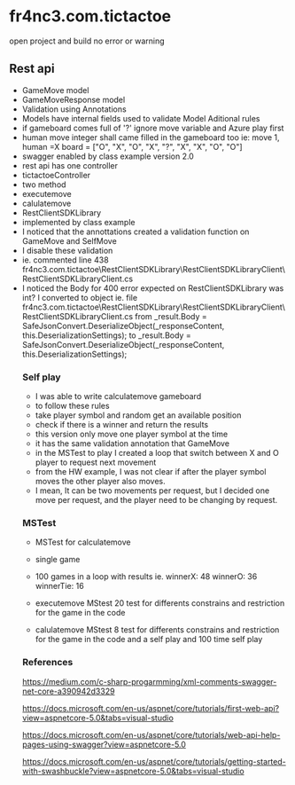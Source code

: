# fr4nc3.com.tictactoe

open project and build no error or warning

## Rest api

- GameMove model
- GameMoveResponse model
- Validation using Annotations
- Models have internal fields used to validate Model
  Aditional rules
- if gameboard comes full of '?' ignore move variable and Azure play first
- human move integer shall came filled in the gameboard too
  ie: move 1, human =X board = ["O", "X", "O", "X", "?", "X", "X", "O", "O"]
- swagger enabled by class example version 2.0
- rest api has one controller
- tictactoeController
- two method
- executemove
- calulatemove
- RestClientSDKLibrary
- implemented by class example
- I noticed that the annottations created a validation function on GameMove and SelfMove
- I disable these validation
- ie. commented line 438 fr4nc3.com.tictactoe\RestClientSDKLibrary\RestClientSDKLibraryClient\RestClientSDKLibraryClient.cs
- I noticed the Body for 400 error expected on RestClientSDKLibrary was int? I converted to object
  ie. file fr4nc3.com.tictactoe\RestClientSDKLibrary\RestClientSDKLibraryClient\RestClientSDKLibraryClient.cs
  from
  \_result.Body = SafeJsonConvert.DeserializeObject<int>(\_responseContent, this.DeserializationSettings);
  to
  \_result.Body = SafeJsonConvert.DeserializeObject<object>(\_responseContent, this.DeserializationSettings);

### Self play

- I was able to write calculatemove gameboard
- to follow these rules
- take player symbol and random get an available position
- check if there is a winner and return the results
- this version only move one player symbol at the time
- it has the same validation annotation that GameMove
- in the MSTest to play I created a loop that switch between X and O player to request next movement
- from the HW example, I was not clear if after the player symbol moves the other player also moves.
- I mean, It can be two movements per request, but I decided one move per request, and the player need to be changing by request.

### MSTest

- MSTest for calculatemove
- single game
- 100 games in a loop with results
  ie.
  winnerX: 48
  winnerO: 36
  winnerTie: 16

- executemove MStest 20 test for differents constrains and restriction for the game in the code
- calulatemove MStest 8 test for differents constrains and restriction for the game in the code and a self play and 100 time self play

### References

https://medium.com/c-sharp-progarmming/xml-comments-swagger-net-core-a390942d3329

https://docs.microsoft.com/en-us/aspnet/core/tutorials/first-web-api?view=aspnetcore-5.0&tabs=visual-studio

https://docs.microsoft.com/en-us/aspnet/core/tutorials/web-api-help-pages-using-swagger?view=aspnetcore-5.0

https://docs.microsoft.com/en-us/aspnet/core/tutorials/getting-started-with-swashbuckle?view=aspnetcore-5.0&tabs=visual-studio
